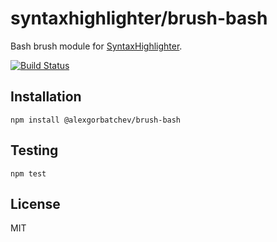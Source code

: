 # syntaxhighlighter/brush-bash

Bash brush module for [SyntaxHighlighter](https://github.com/syntaxhighlighter).

[![Build Status](https://travis-ci.org/syntaxhighlighter/brush-bash.svg)](https://travis-ci.org/syntaxhighlighter/brush-bash)

## Installation

    npm install @alexgorbatchev/brush-bash

## Testing

    npm test

## License

MIT
